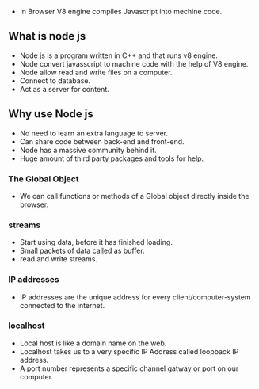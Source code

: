 - In Browser V8 engine compiles Javascript into mechine code.

## What is node js
- Node js is a program written in C++ and that runs v8 engine.
- Node convert javasscript to machine code with the help of V8 engine.
- Node allow read and write files on a computer.
- Connect to database.
- Act as a server for content.

## Why use Node js
- No need to learn an extra language to server.
- Can share code between back-end and front-end.
- Node has a massive community behind it.
- Huge amount of third party packages and tools for help.

### The Global Object
- We can call functions or methods of a Global object directly inside the browser.

### streams 
- Start using data, before it has finished loading.
- Small packets of data called as buffer.
- read and write streams.

### IP addresses
- IP addresses are the unique address for every client/computer-system connected to the internet.

### localhost
- Local host is like a domain name on the web.
- Localhost takes us to a very specific IP Address called loopback IP address.
- A port number represents a specific channel gatway or port on our computer.
